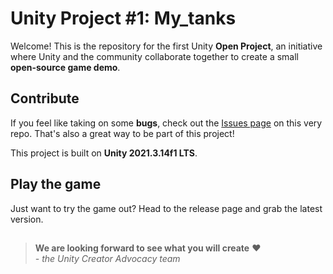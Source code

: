 # Unity Project #1: My_tanks

Welcome! This is the repository for the first Unity **Open Project**, an initiative where Unity and the community collaborate together to create a small **open-source game demo**.

## Contribute

If you feel like taking on some **bugs**, check out the [Issues page](https://github.com/playerEric1/Tankwar/issues) on this very repo. That's also a great way to be part of this project!

This project is built on **Unity 2021.3.14f1 LTS**.


## Play the game
Just want to try the game out? Head to the release page and grab the latest version.

##

> **We are looking forward to see what you will create** ❤  
> *- the Unity Creator Advocacy team*
